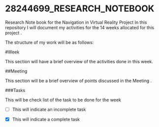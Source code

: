 # 28244699_RESEARCH_NOTEBOOK
Research Note book for the Navigation in  Virtual Reality Project
In this repository I will document my activities for the 14 weeks allocated for this project \.

The structure of my work will be as follows:

#Week

This section will have a brief overview of the activities done in this week.

##Meeting
 
This section will be a brief overview of points discussed in the Meeting .

###Tasks

This will be check list of the task to be done for the week 

* [ ] This will indicate an incomplete task
* [x] This will indicate a complete task

